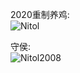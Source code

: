 2020重制养鸡:  
![Nitol](https://github.com/yuankong666/Ultimate-RAT-Collection/assets/128066597/746b1f4c-b4a1-4721-8af8-31efd3e7c71c)

守侯:  
![Nitol2008](https://github.com/yuankong666/Ultimate-RAT-Collection/assets/128066597/bcc818eb-b467-4e9c-a7b0-ea4b3acaab2b)
